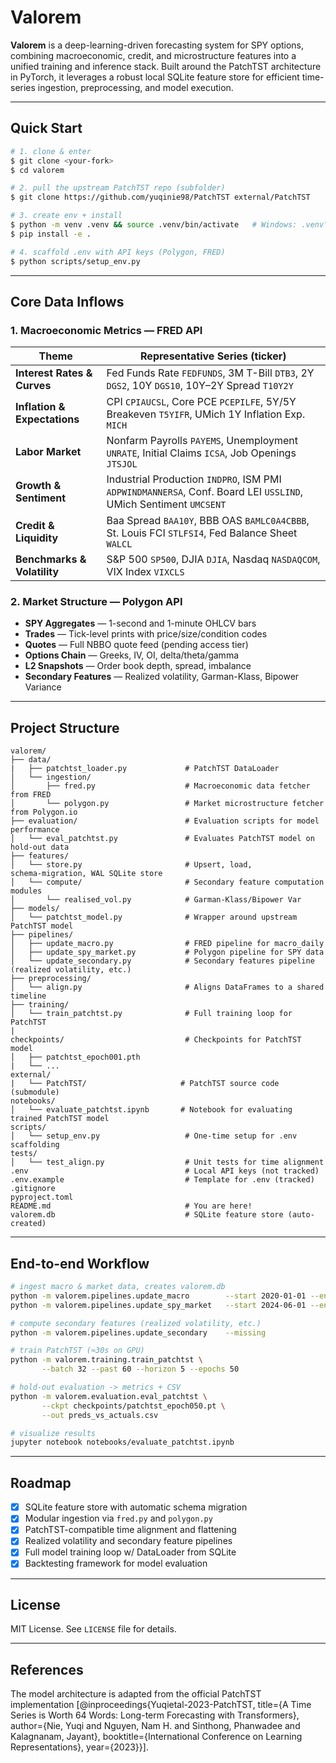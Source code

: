 # Valorem

**Valorem** is a deep-learning-driven forecasting system for SPY options, combining macroeconomic, credit, and microstructure features into a unified training and inference stack. Built around the PatchTST architecture in PyTorch, it leverages a robust local SQLite feature store for efficient time-series ingestion, preprocessing, and model execution.

---

## Quick Start

```bash
# 1. clone & enter
$ git clone <your‑fork>
$ cd valorem

# 2. pull the upstream PatchTST repo (subfolder)
$ git clone https://github.com/yuqinie98/PatchTST external/PatchTST

# 3. create env + install
$ python -m venv .venv && source .venv/bin/activate   # Windows: .venv\Scripts\activate
$ pip install -e .

# 4. scaffold .env with API keys (Polygon, FRED)
$ python scripts/setup_env.py
```
---

## Core Data Inflows

### 1. Macroeconomic Metrics — FRED API

| Theme                        | Representative Series (ticker)                                                                                  |
| ---------------------------- | --------------------------------------------------------------------------------------------------------------- |
| **Interest Rates & Curves**  | Fed Funds Rate `FEDFUNDS`, 3M T-Bill `DTB3`, 2Y `DGS2`, 10Y `DGS10`, 10Y–2Y Spread `T10Y2Y`                     |
| **Inflation & Expectations** | CPI `CPIAUCSL`, Core PCE `PCEPILFE`, 5Y/5Y Breakeven `T5YIFR`, UMich 1Y Inflation Exp. `MICH`                   |
| **Labor Market**             | Nonfarm Payrolls `PAYEMS`, Unemployment `UNRATE`, Initial Claims `ICSA`, Job Openings `JTSJOL`                  |
| **Growth & Sentiment**       | Industrial Production `INDPRO`, ISM PMI `ADPWINDMANNERSA`, Conf. Board LEI `USSLIND`, UMich Sentiment `UMCSENT` |
| **Credit & Liquidity**       | Baa Spread `BAA10Y`, BBB OAS `BAMLC0A4CBBB`, St. Louis FCI `STLFSI4`, Fed Balance Sheet `WALCL`                 |
| **Benchmarks & Volatility**  | S\&P 500 `SP500`, DJIA `DJIA`, Nasdaq `NASDAQCOM`, VIX Index `VIXCLS`                                           |

### 2. Market Structure — Polygon API

* **SPY Aggregates** — 1-second and 1-minute OHLCV bars
* **Trades** — Tick-level prints with price/size/condition codes
* **Quotes** — Full NBBO quote feed (pending access tier)
* **Options Chain** — Greeks, IV, OI, delta/theta/gamma
* **L2 Snapshots** — Order book depth, spread, imbalance
* **Secondary Features** — Realized volatility, Garman-Klass, Bipower Variance

---

## Project Structure

```
valorem/
├── data/
|   ├── patchtst_loader.py             # PatchTST DataLoader
│   └── ingestion/
│       ├── fred.py                    # Macroeconomic data fetcher from FRED
│       └── polygon.py                 # Market microstructure fetcher from Polygon.io
├── evaluation/                        # Evaluation scripts for model performance
│   └── eval_patchtst.py               # Evaluates PatchTST model on hold-out data
├── features/
│   └── store.py                       # Upsert, load, schema‑migration, WAL SQLite store
│   └── compute/                       # Secondary feature computation modules
│       └── realised_vol.py            # Garman-Klass/Bipower Var
├── models/
│   └── patchtst_model.py              # Wrapper around upstream PatchTST model
├── pipelines/
│   ├── update_macro.py                # FRED pipeline for macro_daily
│   ├── update_spy_market.py           # Polygon pipeline for SPY data
│   └── update_secondary.py            # Secondary features pipeline (realized volatility, etc.)
├── preprocessing/
│   └── align.py                       # Aligns DataFrames to a shared timeline
├── training/
│   └── train_patchtst.py              # Full training loop for PatchTST
|
checkpoints/                           # Checkpoints for PatchTST model
│   ├── patchtst_epoch001.pth
|   └── ...
external/
|   └── PatchTST/                     # PatchTST source code (submodule)
notebooks/
│   └── evaluate_patchtst.ipynb       # Notebook for evaluating trained PatchTST model
scripts/
│   └── setup_env.py                   # One-time setup for .env scaffolding
tests/                                 
│   └── test_align.py                  # Unit tests for time alignment
.env                                   # Local API keys (not tracked)
.env.example                           # Template for .env (tracked)
.gitignore
pyproject.toml
README.md                              # You are here!
valorem.db                             # SQLite feature store (auto-created)
```

---
## End-to-end Workflow
```bash
# ingest macro & market data, creates valorem.db
python -m valorem.pipelines.update_macro        --start 2020-01-01 --end 2025-06-30
python -m valorem.pipelines.update_spy_market   --start 2024-06-01 --end 2025-06-30

# compute secondary features (realized volatility, etc.)
python -m valorem.pipelines.update_secondary    --missing

# train PatchTST (≈30s on GPU)
python -m valorem.training.train_patchtst \
       --batch 32 --past 60 --horizon 5 --epochs 50

# hold‑out evaluation -> metrics + CSV
python -m valorem.evaluation.eval_patchtst \
       --ckpt checkpoints/patchtst_epoch050.pt \
       --out preds_vs_actuals.csv

# visualize results
jupyter notebook notebooks/evaluate_patchtst.ipynb
```


---

## Roadmap

* [x] SQLite feature store with automatic schema migration
* [x] Modular ingestion via `fred.py` and `polygon.py`
* [x] PatchTST-compatible time alignment and flattening
* [x] Realized volatility and secondary feature pipelines
* [x] Full model training loop w/ DataLoader from SQLite
* [x] Backtesting framework for model evaluation

---

## License

MIT License. See `LICENSE` file for details.

---

## References

The model architecture is adapted from the official PatchTST implementation
[@inproceedings{Yuqietal-2023-PatchTST, title={A Time Series is Worth 64 Words: Long-term Forecasting with Transformers}, author={Nie, Yuqi and Nguyen, Nam H. and Sinthong, Phanwadee and Kalagnanam, Jayant}, booktitle={International Conference on Learning Representations}, year={2023}}].
